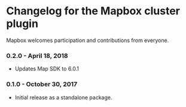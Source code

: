 # Changelog for the Mapbox cluster plugin

Mapbox welcomes participation and contributions from everyone.

### 0.2.0 - April 18, 2018
- Updates Map SDK to 6.0.1

### 0.1.0 - October 30, 2017
- Initial release as a standalone package.
